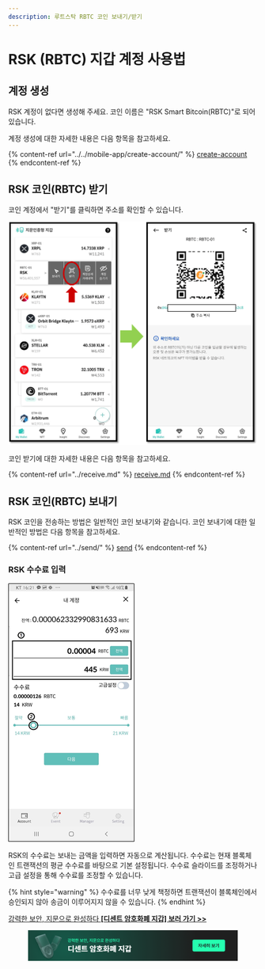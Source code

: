 ```yaml
---
description: 루트스탁 RBTC 코인 보내기/받기
---
```


# RSK (RBTC) 지갑 계정 사용법

## 계정 생성

RSK 계정이 없다면 생성해 주세요. 코인 이름은 "RSK Smart Bitcoin(RBTC)"로 되어 있습니다.

계정 생성에 대한 자세한 내용은 다음 항목을 참고하세요.

{% content-ref url="../../mobile-app/create-account/" %}
[create-account](../../mobile-app/create-account/)
{% endcontent-ref %}

## RSK 코인(RBTC) 받기

코인 계정에서 "받기"를 클릭하면 주소를 확인할 수 있습니다.

<div align="left">

<img src="../../.gitbook/assets/RBTC.png" alt="" width="563">

</div>

코인 받기에 대한 자세한 내용은 다음 항목을 참고하세요.

{% content-ref url="../receive.md" %}
[receive.md](../receive.md)
{% endcontent-ref %}

## RSK 코인(RBTC) 보내기

RSK 코인을 전송하는 방법은 일반적인 코인 보내기와 같습니다. 코인 보내기에 대한 일반적인 방법은 다음 항목을 참고하세요.

{% content-ref url="../send/" %}
[send](../send/)
{% endcontent-ref %}

### RSK 수수료 입력

<div align="left">

<img src="../../.gitbook/assets/image (213).png" alt="">

</div>

RSK의 수수료는 보내는 금액을 입력하면 자동으로 계산됩니다. 수수료는 현재 블록체인 트랜잭션의 평균 수수료를 바탕으로 기본 설정됩니다. 수수료 슬라이드를 조정하거나 고급 설정을 통해 수수료를 조정할 수 있습니다.

{% hint style="warning" %}
수수료를 너무 낮게 책정하면 트랜잭션이 블록체인에서 승인되지 않아 송금이 이루어지지 않을 수 있습니다.
{% endhint %}



[강력한 보안, 지문으로 완성하다 **\[디센트 암호화폐 지갑\] 보러 가기 >>**](https://store-kr.dcentwallet.com/pages/dcent-biometric-crypto-wallet?utm\_source=userguide\&utm\_medium=dcent-web\&utm\_campaign=202406\_rsk-rbtc)

<figure><img src="../../.gitbook/assets/dcent-biometric-crypto-wallet_banner 1.png" alt=""><figcaption></figcaption></figure>
